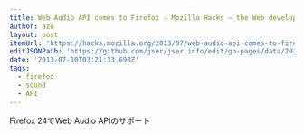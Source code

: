 ```yaml
---
title: Web Audio API comes to Firefox ✩ Mozilla Hacks – the Web developer blog
author: azu
layout: post
itemUrl: 'https://hacks.mozilla.org/2013/07/web-audio-api-comes-to-firefox/'
editJSONPath: 'https://github.com/jser/jser.info/edit/gh-pages/data/2013/07/index.json'
date: '2013-07-10T03:21:33.698Z'
tags:
  - firefox
  - sound
  - API
---
```

Firefox 24でWeb Audio APIのサポート
